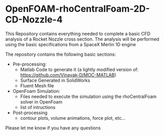 # OpenFOAM-rhoCentralFoam-2D-CD-Nozzle-4
This Repository contains everything needed to complete a basic CFD analysis of a Rocket Nozzle cross section. The analysis will be performed using the basic specifications from a SpaceX Merlin 1D engine

The repository contains the following basic sections:
  - Pre-processing:
    - Matlab Code to generate it (a lightly modified version of: https://github.com/Vinayak-D/MOC-MATLAB)
    - Surface Generated in SolidWorks
    - Fluent Mesh file
  - OpenFoam Simulation:
    - Files needed to execute the simulation using the rhoCentralFoam solver in OpenFoam
    - list of intructions
  - Post-processing
    - contour plots, volume animations, force plot, etc...

Please let me know if you have any questions
